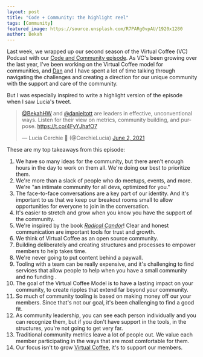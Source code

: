 ```yaml
---
layout: post
title: "Code + Community: the highlight reel"
tags: [Community]
featured_image: https://source.unsplash.com/R7PARg0vpAU/1920x1280
author: Bekah
---
```


Last week, we wrapped up our second season of the Virtual Coffee (VC) Podcast with our [Code and Community episode](https://virtualcoffee.io/podcast/0209-season-two-wrapup/). As VC's been growing over the last year, I've been working on the Virtual Coffee model for communities, and [Dan](https://twitter.com/danieltott) and I have spent a lot of time talking through navigating the challenges and creating a direction for our unique community with the support and care of the community.

But I was especially inspired to write a highlight version of the episode when I saw Lucia's tweet.

<blockquote class="twitter-tweet"><p lang="en" dir="ltr"><a href="https://twitter.com/BekahHW?ref_src=twsrc%5Etfw">@BekahHW</a> and <a href="https://twitter.com/danieltott?ref_src=twsrc%5Etfw">@danieltott</a> are leaders in effective, unconventional ways. Listen for their view on metrics, community building, and purpose. <a href="https://t.co/4FyYJhafO7">https://t.co/4FyYJhafO7</a></p>&mdash; Lucia Cerchie 🦎 (@CerchieLucia) <a href="https://twitter.com/CerchieLucia/status/1400135495984709632?ref_src=twsrc%5Etfw">June 2, 2021</a></blockquote> <script async src="https://platform.twitter.com/widgets.js" charset="utf-8"></script>

These are my top takeaways from this episode:

1. We have so many ideas for the community, but there aren't enough hours in the day to work on them all. We're doing our best to prioritize them.
2. We're more than a slack of people who do meetups, events, and more. We're "an intimate community for all devs, optimized for you."
3. The face-to-face conversations are a key part of our identity. And it's important to us that we keep our breakout rooms small to allow opportunities for everyone to join in the conversation.
4. It's easier to stretch and grow when you know you have the support of the community.
5. We're inspired by the book [_Radical Candor_](https://www.radicalcandor.com/)! Clear and honest communication are important tools for trust and growth.
6. We think of Virtual Coffee as an open source community.
7. Building deliberately and creating structures and processes to empower members to help takes time.
8. We're never going to put content behind a paywall.
9. Tooling with a team can be really expensive, and it's challenging to find services that allow people to help when you have a small community and no funding .
10. The goal of the Virtual Coffee Model is to have a lasting impact on your community, to create ripples that extend far beyond your community.
11. So much of community tooling is based on making money off our your members. Since that's not our goal, it's been challenging to find a good fit.
12. As community leadership, you can see each person individually and you can recognize them, but if you don't have support in the tools, in the structures, you're not going to get very far.
13. Traditional community metrics leave a lot of people out. We value each member participating in the ways that are most comfortable for them.
14. Our focus isn't to grow [Virtual Coffee](https://virtualcoffee.io/), it's to support our members.

